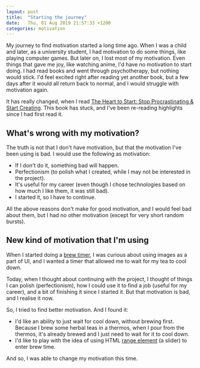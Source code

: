 ```yaml
---
layout: post
title:  "Starting the journey"
date:   Thu, 01 Aug 2019 21:57:33 +1200
categories: motivation
---
```


My journey to find motivation started a long time ago. When I was a child and
later, as a university student, I had motivation to do some things, like playing
computer games. But later on, I lost most of my motivation. Even things that
gave me joy, like watching anime, I'd have no motivation to start doing. I had
read books and went through psychotherapy, but nothing would stick. I'd feel 
excited right after reading yet another book, but a few days after it would all
return back to normal, and I would struggle with motivation again.

It has really changed, when I read [The Heart to Start: Stop Procrastinating & Start
Creating](https://www.amazon.com/Heart-Start-Inner-Your-Shine-ebook/dp/B077XRMBR9/ref=tmm_kin_swatch_0?_encoding=UTF8&qid=1563193881&sr=8-1).
This book has stuck, and I've been re-reading highlights since I had first read
it.

## What's wrong with my motivation?

The truth is not that I don't have motivation, but that the motivation I've been
using is bad. I would use the following as motivation:

* If I don't do it, something bad will happen.
* Perfectionism (to polish what I created, while I may not be interested in the
  project).
* It's useful for my career (even though I chose technologies based on how much
  I like them, it was still bad).
* I started it, so I have to continue.

All the above reasons don't make for good motivation, and I would feel bad about
them, but I had no other motivation (except for very short random bursts).

## New kind of motivation that I'm using

When I started doing a [brew timer](https://angry-goodall-57ead1.netlify.com/), I was curious about using
images as a part of UI, and I wanted a timer that allowed me to wait for my tea
to cool down.

Today, when I thought about continuing with the project, I thought of things I
can polish (perfectionism), how I could use it to find a job (useful for my
career), and a bit of finishing it since I started it. But that motivation is
bad, and I realise it now.

So, I tried to find better motivation. And I found it:

* I'd like an ability to just wait for cool down, without brewing first. Because
  I brew some herbal teas in a thermos, when I pour from the thermos, it's
  already brewed and I just need to wait for it to cool down.
* I'd like to play with the idea of using HTML [range
  element](https://developer.mozilla.org/en-US/docs/Web/HTML/Element/input/range)
  (a slider) to enter brew time.

And so, I was able to change my motivation this time.
